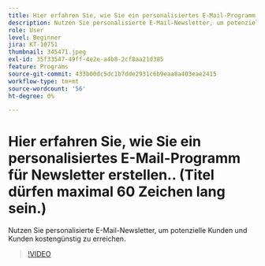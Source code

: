 ```yaml
---
title: Hier erfahren Sie, wie Sie ein personalisiertes E-Mail-Programm für Newsletter erstellen.. (Titel dürfen maximal 60 Zeichen lang sein.)
description: Nutzen Sie personalisierte E-Mail-Newsletter, um potenzielle Kunden und Kunden kostengünstig zu erreichen.
role: User
level: Beginner
jira: KT-10751
thumbnail: 345471.jpeg
exl-id: 35f33547-49ff-4e2e-a4b8-2cf8aa21d385
feature: Programs
source-git-commit: 433b00dc5dc1b7dde2931c6b9eaa8a403eae2415
workflow-type: tm+mt
source-wordcount: '56'
ht-degree: 0%

---
```


# Hier erfahren Sie, wie Sie ein personalisiertes E-Mail-Programm für Newsletter erstellen.. (Titel dürfen maximal 60 Zeichen lang sein.)

Nutzen Sie personalisierte E-Mail-Newsletter, um potenzielle Kunden und Kunden kostengünstig zu erreichen.

>[!VIDEO](https://video.tv.adobe.com/v/345471/?quality=12&learn=on)
